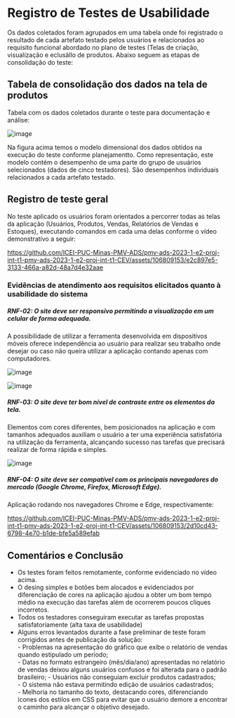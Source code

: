 # Registro de Testes de Usabilidade

Os dados coletados foram agrupados em uma tabela onde foi registrado o resultado de cada artefato testado pelos usuários e relacionados ao requisito funcional abordado no plano de testes (Telas de criação, visualização e eclusãllo de produtos. Abaixo seguem as etapas de consolidação do teste:

## Tabela de consolidação dos dados na tela de produtos
 Tabela com os dados coletados durante o teste para documentação e análise: 

![image](https://github.com/ICEI-PUC-Minas-PMV-ADS/pmv-ads-2023-1-e2-proj-int-t1-pmv-ads-2023-1-e2-proj-int-t1-CEV/assets/106809153/c761e511-615b-4222-a945-06e2550f981b)


Na figura acima temos o modelo dimensional dos dados obtidos na execução do teste conforme planejamentto. Como representação, este modelo contém o desempenho de uma parte do grupo de usuários selecionados (dados de cinco testadores). São desempenhos individuais relacionados a cada artefato testado.

## Registro de teste geral

No teste aplicado os usuários foram orientados a percorrer todas as telas da aplicação (Usuários, Produtos, Vendas, Relatórios de Vendas e Estoques), executando comandos em cada uma delas conforme o vídeo demonstrativo a seguir:

https://github.com/ICEI-PUC-Minas-PMV-ADS/pmv-ads-2023-1-e2-proj-int-t1-pmv-ads-2023-1-e2-proj-int-t1-CEV/assets/106809153/e2c897e5-3133-466a-a82d-48a7d4e32aae


### Evidências de atendimento aos requisitos elicitados quanto à usabilidade do sistema

##### RNF-02: O site deve ser responsivo permitindo a visualização em um celular de forma adequada.

A possibilidade de utilizar a ferramenta desenvolvida em dispositivos móveis oferece independência ao usuário para realizar seu trabalho onde desejar ou caso não queira utilizar a aplicação contando apenas com computadores.

![image](https://github.com/ICEI-PUC-Minas-PMV-ADS/pmv-ads-2023-1-e2-proj-int-t1-pmv-ads-2023-1-e2-proj-int-t1-CEV/assets/106809153/ef1a1c42-8726-4f00-b7b6-8743f2a08e37)

![image](https://github.com/ICEI-PUC-Minas-PMV-ADS/pmv-ads-2023-1-e2-proj-int-t1-pmv-ads-2023-1-e2-proj-int-t1-CEV/assets/106809153/7d322601-f096-44c1-a41e-c12bc940048f)


##### RNF-03: O site deve ter bom nível de contraste entre os elementos da tela.

Elementos com cores diferentes, bem posicionados na aplicação e com tamanhos adequados auxiliam o usuário a ter uma experiência satisfatória na utilização da ferramenta, alcançando sucesso nas tarefas que precisará realizar de forma rápida e simples.

![image](https://github.com/ICEI-PUC-Minas-PMV-ADS/pmv-ads-2023-1-e2-proj-int-t1-pmv-ads-2023-1-e2-proj-int-t1-CEV/assets/106809153/b2bbccef-5fcd-4023-aabe-311369e9d108)


##### RNF-04: O site deve ser compatível com os principais navegadores do mercado (Google Chrome, Firefox, Microsoft Edge).

Aplicação rodando nos navegadores Chrome e Edge, respectivamente:

https://github.com/ICEI-PUC-Minas-PMV-ADS/pmv-ads-2023-1-e2-proj-int-t1-pmv-ads-2023-1-e2-proj-int-t1-CEV/assets/106809153/2d10cd43-6798-4e70-b1de-bfe5a589efab

## Comentários e Conclusão

- Os testes foram feitos remotamente, conforme evidenciado no vídeo acima.
- O desing simples e botões bem alocados e evidenciados por diferenciação de cores na aplicação ajudou a obter um bom tempo médio na execução das tarefas além de ocorrerem poucos cliques incorretos.
- Todos os testadores conseguiram executar as tarefas propostas satisfatoriamente (alta taxa de usabilidade)                                                                                   
- Alguns erros levantados durante a fase preliminar de teste foram corrigidos antes de publicação da solução:                                                                                 
           - Problemas na apresentação do gráfico que exibe o relatório de vendas quando estipulado um período;                                                                               
           - Datas no formato estrangeiro (mês/dia/ano) apresentadas no relatório de vendas deixou alguns usuários confusos e foi alterada para o padrão brasileiro;                                      - Usuários não conseguiam excluir produtos cadastrados;                                                                                                                             
           - O sistema não estava permitindo edição de usuários cadastrados;                                                                                                                 
           - Melhoria no tamanho do texto, destacando cores, diferenciando ícones dos estilos em CSS para evitar que o usuário demore a encontrar o caminho para alcançar o objetivo desejado.

